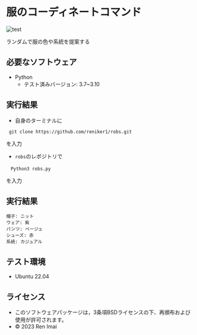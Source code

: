 # 服のコーディネートコマンド

![test](https://github.com/reniker1/robs/actions/workflows/test.yml/badge.svg)

ランダムで服の色や系統を提案する

## 必要なソフトウェア

* Python
  * テスト済みバージョン: 3.7~3.10

## 実行結果

* 自身のターミナルに
```
 git clone https://github.com/reniker1/robs.git
```
を入力

*  ```robs```のレポジトリで
```
　Python3 robs.py
```
を入力

## 実行結果 

```
帽子: ニット
ウェア: 紫
パンツ: ベージュ
シューズ: 赤
系統: カジュアル
```

## テスト環境

* Ubuntu 22.04


## ライセンス

 * このソフトウェアパッケージは，3条項BSDライセンスの下、再頒布および使用が許可されます。
 * © 2023 Ren Imai

